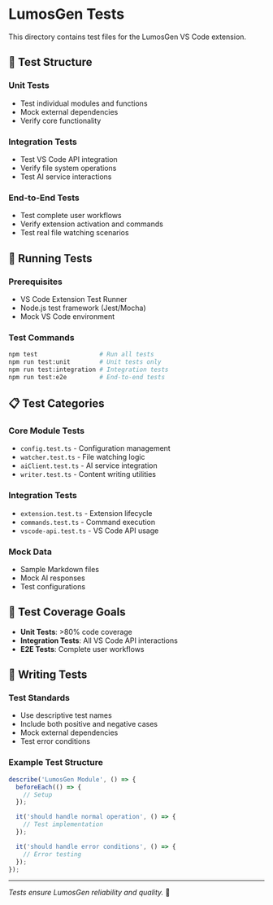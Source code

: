 # LumosGen Tests

This directory contains test files for the LumosGen VS Code extension.

## 📁 Test Structure

### Unit Tests
- Test individual modules and functions
- Mock external dependencies
- Verify core functionality

### Integration Tests
- Test VS Code API integration
- Verify file system operations
- Test AI service interactions

### End-to-End Tests
- Test complete user workflows
- Verify extension activation and commands
- Test real file watching scenarios

## 🧪 Running Tests

### Prerequisites
- VS Code Extension Test Runner
- Node.js test framework (Jest/Mocha)
- Mock VS Code environment

### Test Commands
```bash
npm test                 # Run all tests
npm run test:unit        # Unit tests only
npm run test:integration # Integration tests
npm run test:e2e         # End-to-end tests
```

## 📋 Test Categories

### Core Module Tests
- `config.test.ts` - Configuration management
- `watcher.test.ts` - File watching logic
- `aiClient.test.ts` - AI service integration
- `writer.test.ts` - Content writing utilities

### Integration Tests
- `extension.test.ts` - Extension lifecycle
- `commands.test.ts` - Command execution
- `vscode-api.test.ts` - VS Code API usage

### Mock Data
- Sample Markdown files
- Mock AI responses
- Test configurations

## 🎯 Test Coverage Goals

- **Unit Tests**: >80% code coverage
- **Integration Tests**: All VS Code API interactions
- **E2E Tests**: Complete user workflows

## 📝 Writing Tests

### Test Standards
- Use descriptive test names
- Include both positive and negative cases
- Mock external dependencies
- Test error conditions

### Example Test Structure
```typescript
describe('LumosGen Module', () => {
  beforeEach(() => {
    // Setup
  });

  it('should handle normal operation', () => {
    // Test implementation
  });

  it('should handle error conditions', () => {
    // Error testing
  });
});
```

---

*Tests ensure LumosGen reliability and quality.* 🧪
